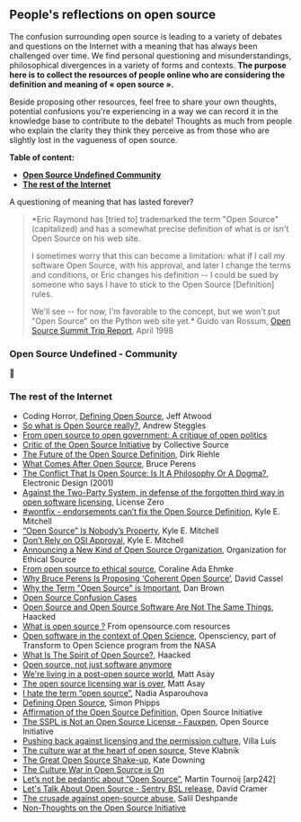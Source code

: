 ## People's reflections on open source

The confusion surrounding open source is leading to a variety of debates and questions on the Internet with a meaning
that has always been challenged over time. We find personal questioning and misunderstandings, philosophical divergences
in a variety of forms and contexts. **The purpose here is to collect the resources of people online who are considering the definition
and meaning of « open source ».**

Beside proposing other resources, feel free to share your own thoughts, potential confusions you're experiencing in a way we can record
it in the knowledge base to contribute to the debate! Thoughts as much from people who explain the clarity they think
they perceive as from those who are slightly lost in the vagueness of open source.

**Table of content:**

- **[Open Source Undefined Community](#open-source-undefined---community)**
- **[The rest of the Internet](#the-rest-of-the-internet)**

A questioning of meaning that has lasted forever?

> *Eric Raymond has [tried to] trademarked the term "Open Source" (capitalized) and has a somewhat precise definition of what is or
> isn't Open Source on his web site.
>
> I sometimes worry that this can become a limitation: what if I call my software Open Source, with his approval, and
> later I change the terms and conditions, or Eric changes his definition -- I could be sued by someone who says I have to
> stick to the Open Source [Definition] rules.
> 
> We'll see -- for now, I'm favorable to the concept, but we won't put "Open Source" on the Python web site yet.*
> Guido van Rossum, [Open Source Summit Trip Report](https://linuxgazette.net/issue28/rossum.html), April 1998

### Open Source Undefined - Community

👋

### The rest of the Internet

- Coding Horror, [Defining Open Source](https://blog.codinghorror.com/defining-open-source/), Jeff Atwood
- [So what is Open Source really?](https://www.suse.com/c/so-what-is-open-source-really/),  Andrew Steggles
- [From open source to open government: A critique of open politics](https://ephemerajournal.org/contribution/open-source-open-government-critique-open-politics-0)
- [Critic of the Open Source Initiative](https://collectivesource.org/the-open-source-initiative) by Collective Source
- [The Future of the Open Source Definition](https://dirkriehle.com/publications/2023-selected/the-future-of-the-open-source-definition/), Dirk Riehle
- [What Comes After Open Source](https://www.youtube.com/watch?v=vTsc1m78BUk), Bruce Perens
- [The Conflict That Is Open Source: Is It A Philosophy Or A Dogma?](https://www.electronicdesign.com/technologies/embedded/article/21760228/the-conflict-that-is-open-source-is-it-a-philosophy-or-a-dogma), Electronic Design (2001)
- [Against the Two-Party System, in defense of the forgotten third way in open software licensing](https://blog.licensezero.com/2018/09/16/two-party.html), License Zero
- [#wontfix - endorsements can’t fix the Open Source Definition](https://writing.kemitchell.com/2019/04/23/OSD-wontfix.html), Kyle E. Mitchell
- [“Open Source” Is Nobody’s Property](https://writing.kemitchell.com/2020/05/11/Open-Source-Property), Kyle E. Mitchell
- [Don’t Rely on OSI Approval](https://writing.kemitchell.com/2019/05/05/Rely-on-OSI.html), Kyle E. Mitchell
- [Announcing a New Kind of Open Source Organization](https://ethicalsource.dev/blog/oes-announcement/), Organization for Ethical Source
- [From open source to ethical source](https://leaddev.com/continuous-learning/open-source-ethical-source), Coraline Ada Ehmke
- [Why Bruce Perens Is Proposing ‘Coherent Open Source’](https://thenewstack.io/why-bruce-perens-is-proposing-coherent-open-source/), David Cassel
- [Why the Term "Open Source" is Important](https://danb.me/blog/why-open-source-term-is-important/), Dan Brown
- [Open Source Confusion Cases](https://github.com/ssddanbrown/Open-Source-Confusion-Cases)
- [Open Source and Open Source Software Are Not The Same Things](https://haacked.com/archive/2012/02/16/open-source-and-open-source-software-are-not-the-same.aspx/), Haacked
- [What is open source ?](https://opensource.com/resources/what-open-source) From opensource.com resources
- [Open software in the context of Open Science](https://github.com/opensciency/sprint-content/blob/main/open-software/lesson1-introduction.md), Opensciency, part of Transform to Open Science program from the NASA
- [What Is The Spirit of Open Source?](https://haacked.com/archive/2012/02/22/spirit-of-open-source.aspx/), Haacked
- [Open source, not just software anymore](https://ben.balter.com/2014/01/27/open-collaboration/)
- [We're living in a post-open source world](https://www.infoworld.com/article/2608576/open-source-software-we-re-living-in-a-post-open-source-world.html), Matt Asay
- [The open source licensing war is over](https://www.infoworld.com/article/3703768/the-open-source-licensing-war-is-over.html), Matt Asay
- [I hate the term “open source”](https://medium.com/@nayafia/i-hate-the-term-open-source-a65fd481a95), Nadia Asparouhova
- [Defining Open Source](https://the.webm.ink/defining-open-source), Simon Phipps
- [Affirmation of the Open Source Definition](https://blog.opensource.org/osd_affirmation/), Open Source Initiative
- [The SSPL is Not an Open Source License - Fauxpen](https://blog.opensource.org/the-sspl-is-not-an-open-source-license/), Open Source Initiative
- [Pushing back against licensing and the permission culture](https://lu.is/blog/2013/01/27/taking-post-open-source-seriously-as-a-statement-about-copyright-law/), Villa Luis
- [The culture war at the heart of open source](https://steveklabnik.com/writing/the-culture-war-at-the-heart-of-open-source), Steve Klabnik
- [The Great Open Source Shake-up](https://katedowninglaw.com/2019/09/08/the-great-open-source-shake-up/), Kate Downing
- [The Culture War in Open Source is On](https://modelviewculture.com/pieces/the-culture-war-in-open-source-is-on)
- [Let’s not be pedantic about “Open Source”](https://www.arp242.net/open-source.html), Martin Tournoij [arp242]
- [Let's Talk About Open Source - Sentry BSL release](https://blog.sentry.io/lets-talk-about-open-source/), David Cramer
- [The crusade against open-source abuse](https://techcrunch.com/2018/11/29/the-crusade-against-open-source-abuse/), Salil Deshpande
- [Non-Thoughts on the Open Source Initiative](https://yakshav.es/non-thoughts-on-the-osi/)
